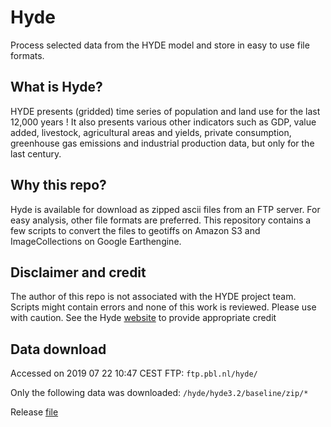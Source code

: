 # Hyde
Process selected data from the HYDE model and store in easy to use file formats.

## What is Hyde?
HYDE presents (gridded) time series of population and land use for the last 12,000 years ! It also presents various other indicators such as GDP, value added, livestock, agricultural areas and yields, private consumption, greenhouse gas emissions and industrial production data, but only for the last century.

## Why this repo?
Hyde is available for download as zipped ascii files from an FTP server. For easy analysis, other file formats are preferred. This repository contains a few scripts to convert the files to geotiffs on Amazon S3 and ImageCollections on Google Earthengine. 


## Disclaimer and credit
The author of this repo is not associated with the HYDE project team. Scripts might contain errors and none of this work is reviewed. Please use with caution. See the Hyde [website](https://themasites.pbl.nl/tridion/en/themasites/hyde/) to provide appropriate credit

## Data download

Accessed on 2019 07 22 10:47 CEST
FTP: `ftp.pbl.nl/hyde/`

Only the following data was downloaded:
`/hyde/hyde3.2/baseline/zip/*`

Release [file](https://raw.githubusercontent.com/rutgerhofste/hyde/master/readme_release_HYDE3.2.1.txt)





